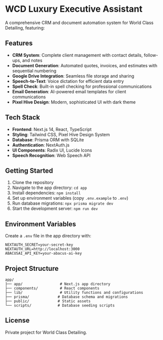 # WCD Luxury Executive Assistant

A comprehensive CRM and document automation system for World Class Detailing, featuring:

## Features

- **CRM System**: Complete client management with contact details, follow-ups, and notes
- **Document Generation**: Automated quotes, invoices, and estimates with sequential numbering
- **Google Drive Integration**: Seamless file storage and sharing
- **Speech-to-Text**: Voice dictation for efficient data entry
- **Spell Check**: Built-in spell checking for professional communications
- **Email Generation**: AI-powered email templates for client communications
- **Pixel Hive Design**: Modern, sophisticated UI with dark theme

## Tech Stack

- **Frontend**: Next.js 14, React, TypeScript
- **Styling**: Tailwind CSS, Pixel Hive Design System
- **Database**: Prisma ORM with SQLite
- **Authentication**: NextAuth.js
- **UI Components**: Radix UI, Lucide Icons
- **Speech Recognition**: Web Speech API

## Getting Started

1. Clone the repository
2. Navigate to the app directory: `cd app`
3. Install dependencies: `npm install`
4. Set up environment variables (copy `.env.example` to `.env`)
5. Run database migrations: `npx prisma migrate dev`
6. Start the development server: `npm run dev`

## Environment Variables

Create a `.env` file in the app directory with:

```
NEXTAUTH_SECRET=your-secret-key
NEXTAUTH_URL=http://localhost:3000
ABACUSAI_API_KEY=your-abacus-ai-key
```

## Project Structure

```
app/
├── app/                 # Next.js app directory
├── components/          # React components
├── lib/                 # Utility functions and configurations
├── prisma/             # Database schema and migrations
├── public/             # Static assets
└── scripts/            # Database seeding scripts
```

## License

Private project for World Class Detailing.
